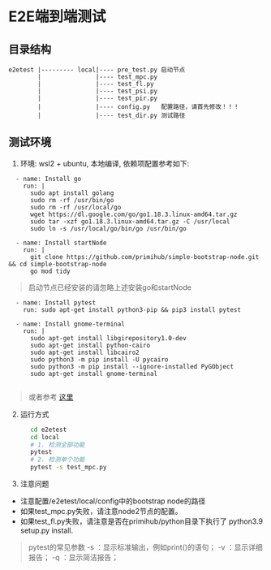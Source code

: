 # E2E端到端测试

## 目录结构

```
e2etest |--------- local|---- pre_test.py 启动节点
        |               |---- test_mpc.py
        |               |---- test_fl.py
        |               |---- test_psi.py
        |               |---- test_pir.py 
        |               |---- config.py   配置路径，请首先修改！！！
        |               |---- test_dir.py 测试路径

```
## 测试环境

1. 环境: wsl2 + ubuntu, 本地编译, 依赖项配置参考如下:
  ```
    - name: Install go
      run: |
        sudo apt install golang
        sudo rm -rf /usr/bin/go 
        sudo rm -rf /usr/local/go 
        wget https://dl.google.com/go/go1.18.3.linux-amd64.tar.gz 
        sudo tar -xzf go1.18.3.linux-amd64.tar.gz -C /usr/local  
        sudo ln -s /usr/local/go/bin/go /usr/bin/go
        
    - name: Install startNode
      run: |
        git clone https://github.com/primihub/simple-bootstrap-node.git && cd simple-bootstrap-node 
        go mod tidy
  ```

  
  > 启动节点已经安装的请忽略上述安装go和startNode

  ```  
    - name: Install pytest
      run: sudo apt-get install python3-pip && pip3 install pytest     

    - name: Install gnome-terminal
      run: |
        sudo apt-get install libgirepository1.0-dev
        sudo apt-get install python-cairo
        sudo apt-get install libcairo2
        sudo python3 -m pip install -U pycairo
        sudo python3 -m pip install --ignore-installed PyGObject
        sudo apt-get install gnome-terminal
        
   ```  
   >或者参考 [这里](  https://blog.csdn.net/qq_44026881/article/details/125317821?spm=1001.2101.3001.6650.3&utm_medium=distribute.pc_relevant.none-task-blog-2%7Edefault%7ECTRLIST%7Edefault-3-125317821-blog-122414615.pc_relevant_multi_platform_whitelistv2&depth_1-utm_source=distribute.pc_relevant.none-task-blog-2%7Edefault%7ECTRLIST%7Edefault-3-125317821-blog-122414615.pc_relevant_multi_platform_whitelistv2&utm_relevant_index=5)


2. 运行方式
  ```bash
        cd e2etest
        cd local
        # 1. 检测全部功能
        pytest
        # 2. 检测单个功能
        pytest -s test_mpc.py
  ```

3. 注意问题

* 注意配置/e2etest/local/config中的bootstrap node的路径
* 如果test_mpc.py失败，请注意node2节点的配置。
* 如果test_fl.py失败，请注意是否在primihub/python目录下执行了 python3.9 setup.py install.

>pytest的常见参数
>-s ：显示标准输出，例如print()的语句；
>-v ：显示详细报告；
>-q ：显示简洁报告；

